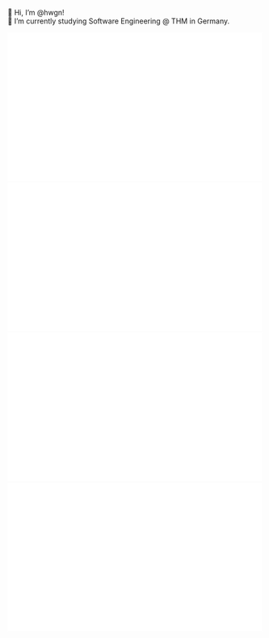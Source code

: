 👋 Hi, I’m @hwgn!    
🌱 I’m currently studying Software Engineering @ THM in Germany.

![](https://raw.githubusercontent.com/hwgn/github-stats/master/generated/overview.svg#gh-dark-mode-only)
![](https://raw.githubusercontent.com/hwgn/github-stats/master/generated/overview.svg#gh-light-mode-only)
![](https://raw.githubusercontent.com/hwgn/github-stats/master/generated/languages.svg#gh-dark-mode-only)
![](https://raw.githubusercontent.com/hwgn/github-stats/master/generated/languages.svg#gh-light-mode-only)

<!---
- 👋 Hi, I’m @pxnt
- 👀 I’m interested in ...
- 🌱 I’m currently learning ...
- 💞️ I’m looking to collaborate on ...
- 📫 How to reach me ...

pxnt/pxnt is a ✨ special ✨ repository because its `README.md` (this file) appears on your GitHub profile.
You can click the Preview link to take a look at your changes.
--->
